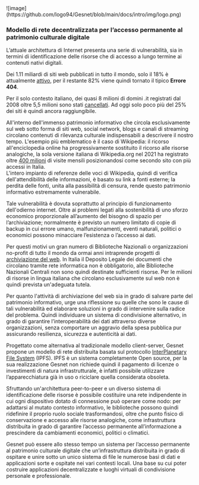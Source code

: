 <div class="text-center">
    ![image](https://github.com/logo94/Gesnet/blob/main/docs/intro/img/logo.png)
    <br>
    <h3 class="mt-3">Modello di rete decentralizzata per l’accesso permanente al patrimonio culturale digitale</h3>
</div>
    
L’attuale architettura di Internet presenta una serie di vulnerabilità, sia in termini di identificazione delle risorse che di accesso a lungo termine ai contenuti nativi digitali. 


Dei 1.11 miliardi di siti web pubblicati in tutto il mondo, solo il 18% è attualmente [attivo](https://siteefy.com/how-many-websites-are-there/), per il restante 82% viene quindi tornato il tipico <b>Errore 404</b>. 


Per il solo contesto italiano, dei quasi 8 milioni di domini .it registrati dal 2008 oltre 5,5 milioni sono stati [cancellati](https://stats.nic.it/domain/delete). Ad oggi solo poco più del 25% dei siti è quindi ancora raggiungibile.


All'interno dell'immenso patrimonio informativo che circola esclusivamente sul web sotto forma di siti web, social network, blogs e canali di streaming circolano contenuti di rilevanza culturale indispensabili a descrivere il nostro tempo. 
L'esempio più emblematico è il caso di Wikipedia: il ricorso all'enciclopedia online ha progressivamente sostituito il ricorso alle risorse analogiche, la sola versione italiana di Wikipedia.org nel 2021 ha registrato oltre [400 milioni](https://web.archive.org/web/20210921111548/https://www.service-lab.com/classifica-dei-siti-web-piu-visitati-in-italia-2021-top-10/) di visite mensili posizionandosi come secondo sito con più accessi in Italia.  
L'intero impianto di referenze delle voci di Wikipedia, quindi di verifica dell'attendibilità delle informazioni, è basato su link a fonti esterne; la perdita delle fonti, unita alla passibilità di censura, rende questo patrimonio informativo estremamente vulnerabile.  


Tale vulnerabilità è dovuta soprattutto al principio di funzionamento dell'odierno internet.
Oltre ai problemi legati alla sostenibilità di uno sforzo economico proporzionale all’aumento del bisogno di spazio per l’archiviazione; normalmente è previsto un numero limitato di copie di backup in cui errore umano, malfunzionamenti, eventi naturali, politici o economici possono minacciare l’esistenza o l’accesso ai dati. 


Per questi motivi un gran numero di Biblioteche Nazionali o organizzazioni no-profit di tutto il mondo da ormai anni intraprende progetti di [archiviazione del web](https://en.wikipedia.org/wiki/List_of_Web_archiving_initiatives). In Italia il Deposito Legale dei documenti che circolano tramite rete informatica non è obbligatorio, alle Biblioteche Nazionali Centrali non sono quindi destinate sufficienti risorse.
Per le milioni di risorse in lingua italiana che circolano esclusivamente sul web non è quindi prevista un'adeguata tutela.


Per quanto l'attività di archiviazione del web sia in grado di salvare parte del patrimonio informativo, urge una riflessione su quelle che sono le cause di tali vulnerabilità ed elaborare soluzioni in grado di intervenire sulla radice del problema.
Quindi individuare un sistema di condivisione alternativo, in grado di garantire l’interoperabilità dei dati attraverso diverse organizzazioni, senza comportare un aggravio della spesa pubblica pur assicurando resilienza, sicurezza e autenticità ai dati.


Progettato come alternativa al tradizionale modello client-server, Gesnet propone un modello di rete distribuita basata sul protocollo [InterPlanetary File System](https://ipfs.tech/) (IPFS). 
IPFS è un sistema completamente Open source, per la sua realizzazione Gesnet non richiede quindi il pagamento di licenze o investimenti di natura infrastrutturale, è infatti possibile utilizzare l’apparecchiatura già in uso o riciclare quella considerata obsoleta. 


Sfruttando un'architettura peer-to-peer e un diverso sistema di identificazione delle risorse è possibile costituire una rete indipendente in cui ogni dispositivo dotato di connessione può operare come nodo: 
per adattarsi al mutato contesto informativo, le biblioteche possono quindi ridefinire il proprio ruolo sociale trasformandosi, oltre che punto fisico di conservazione e accesso alle risorse analogiche, come infrastruttura distribuita in grado di garantire l’accesso permanente all’informazione a prescindere da cambiamenti economici, politici o climatici. 


Gesnet può essere allo stesso tempo un sistema per l’accesso permanente al patrimonio culturale digitale che un’infrastruttura distribuita in grado di ospitare e unire sotto un unico sistema di file le numerose basi di dati e applicazioni sorte e ospitate nei vari contesti locali. Una base su cui poter costruire applicazioni decentralizzate e luoghi virtuali di condivisione personale e professionale. 
